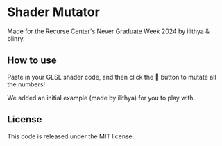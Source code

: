 # Shader Mutator

Made for the Recurse Center's Never Graduate Week 2024 by ilithya & blinry.

## How to use

Paste in your GLSL shader code, and then click the 🎲 button to mutate all the numbers!

We added an initial example (made by ilithya) for you to play with.

## License

This code is released under the MIT license.
